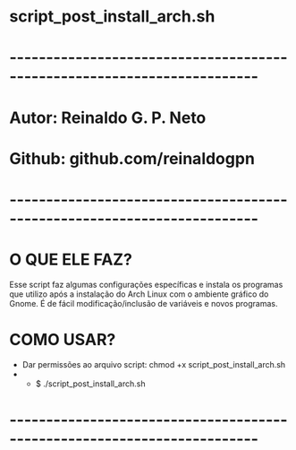 # script_post_install_arch.sh
# ------------------------------------------------------------------------ #
# Autor:	Reinaldo G. P. Neto
# Github: 	github.com/reinaldogpn
# ------------------------------------------------------------------------ #
# O QUE ELE FAZ?
Esse script faz algumas configurações específicas e instala os programas que utilizo após a instalação 
do Arch Linux com o ambiente gráfico do Gnome. É de fácil modificação/inclusão de variáveis e novos programas.

# COMO USAR?
- Dar permissões ao arquivo script: chmod +x script_post_install_arch.sh
- - $ ./script_post_install_arch.sh
# ------------------------------------------------------------------------ #
